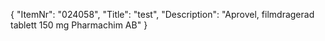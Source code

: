 {
  "ItemNr": "024058",
  "Title": "test",
  "Description": "Aprovel, filmdragerad tablett 150 mg Pharmachim AB"
}